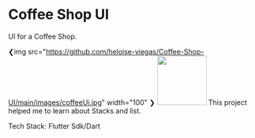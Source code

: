 
# Coffee Shop UI

UI for a Coffee Shop.

❮img src="https://github.com/heloise-viegas/Coffee-Shop-UI/main/images/coffeeUi.jpg" width="100" ❯
<img src="https://images/coffeeUi.jpg" width="100" >
This project helped me to learn about Stacks and list.

Tech Stack:
Flutter Sdk/Dart

